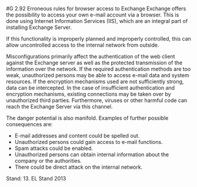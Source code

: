 #G 2.92 Erroneous rules for browser access to Exchange
Exchange offers the possibility to access your own e-mail account via a browser. This is done using Internet Information Services (IIS), which are an integral part of installing Exchange Server.

If this functionality is improperly planned and improperly controlled, this can allow uncontrolled access to the internal network from outside.

Misconfigurations primarily affect the authentication of the web client against the Exchange server as well as the protected transmission of the information over the network. If the required authentication methods are too weak, unauthorized persons may be able to access e-mail data and system resources. If the encryption mechanisms used are not sufficiently strong, data can be intercepted. In the case of insufficient authentication and encryption mechanisms, existing connections may be taken over by unauthorized third parties. Furthermore, viruses or other harmful code can reach the Exchange Server via this channel.

The danger potential is also manifold. Examples of further possible consequences are:

* E-mail addresses and content could be spelled out.
* Unauthorized persons could gain access to e-mail functions.
* Spam attacks could be enabled.
* Unauthorized persons can obtain internal information   about the company or the authorities.
* There could be direct attack on the internal network.


Stand: 13. EL Stand 2013



